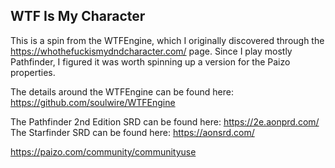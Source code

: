 ## WTF Is My Character

This is a spin from the WTFEngine, which I originally discovered through the https://whothefuckismydndcharacter.com/ page. Since I play mostly Pathfinder, I figured it was worth spinning up a version for the Paizo properties.

The details around the WTFEngine can be found here: https://github.com/soulwire/WTFEngine

The Pathfinder 2nd Edition SRD can be found here: https://2e.aonprd.com/
The Starfinder SRD can be found here: https://aonsrd.com/

https://paizo.com/community/communityuse
